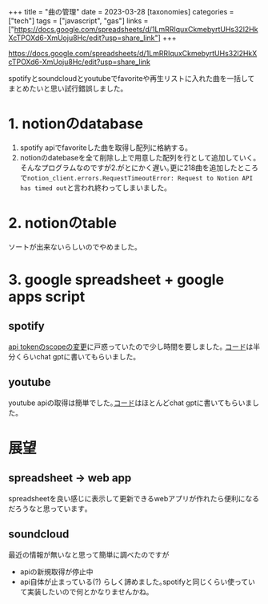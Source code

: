 +++
title = "曲の管理"
date = 2023-03-28
[taxonomies]
categories = ["tech"]
tags = ["javascript", "gas"]
links = ["https://docs.google.com/spreadsheets/d/1LmRRIquxCkmebyrtUHs32l2HkXcTPOXd6-XmUoju8Hc/edit?usp=share_link"]
+++

<https://docs.google.com/spreadsheets/d/1LmRRIquxCkmebyrtUHs32l2HkXcTPOXd6-XmUoju8Hc/edit?usp=share_link>

spotifyとsoundcloudとyoutubeでfavoriteや再生リストに入れた曲を一括してまとめたいと思い試行錯誤しました｡

# 1. notionのdatabase
1. spotify apiでfavoriteした曲を取得し配列に格納する｡
2. notionのdatebaseを全て削除し上で用意した配列を行として追加していく｡
そんなプログラムなのですが2.がとにかく遅い｡更に218曲を追加したところで`notion_client.errors.RequestTimeoutError: Request to Notion API has timed out`と言われ終わってしまいました｡

# 2. notionのtable
ソートが出来ないらしいのでやめました｡

# 3. google spreadsheet + google apps script
## spotify
[api tokenのscopeの変更](https://github.com/spotify/web-api-examples)に戸惑っていたので少し時間を要しました｡
[コード](https://gist.github.com/natsuka-sili/61260528978acd324372e7fa38d34b5a)は半分くらいchat gptに書いてもらいました｡
## youtube
youtube apiの取得は簡単でした｡[コード](https://gist.github.com/natsuka-sili/288525dd437371a3e86c2feaa9709613)はほとんどchat gptに書いてもらいました｡

# 展望
## spreadsheet → web app
spreadsheetを良い感じに表示して更新できるwebアプリが作れたら便利になるだろうなと思っています｡

## soundcloud
最近の情報が無いなと思って簡単に調べたのですが
- apiの新規取得が停止中
- api自体が止まっている(?)
らしく諦めました｡spotifyと同じくらい使っていて実装したいので何とかなりませんかね｡